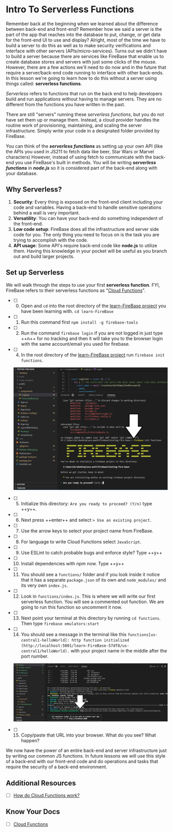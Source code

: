 # Intro To Serverless Functions

Remember back at the beginning when we learned about the difference between back-end and front-end? Remember how we said a server is the part of the app that reaches into the database to put, change, or get data for the front-end UI to use and display? Alright, most of the time we have to build a server to do this as well as to make security verifications and interface with other servers (APIs/micro-services). Turns out we didn't have to build a server because there are services like FireBase that enable us to create database stores and servers with just some clicks of the mouse. However, there are a few actions we'll need to do now and in the future that require a server/back-end code running to interface with other back-ends. In this lesson we're going to learn how to do this without a server using things called: **serverless functions**. 

*Serverless* refers to functions that run on the back end to help developers build and run applications without having to manage servers. They are no different from the functions you have written in the past.

There are still "servers" running these *serverless functions*, but you do not have set them up or manage them. Instead, a cloud provider handles the routine work of provisioning, maintaining, and scaling the server infrastructure. Simply write your code in a designated folder provided by FireBase.

You can think of the ***serverless functions*** as setting up your own API (like the APIs you used in JS211 to fetch data like beer, Star Wars or Marvel characters) However, instead of using fetch to communicate with the back-end you use FireBase's built in methods. You will be writing ***serverless functions*** in ***node.js*** so it is considered part of the back-end along with your database.

## Why Serverless?

1. **Security**: Every thing is exposed on the front-end client including your code and variables. Having a back-end to handle sensitive operations behind a wall is very important.
1. **Versatility**: You can have your back-end do something independent of the front-end.
1. **Low code setup**: FireBase does all the infrastructure and server side code for you. The only thing you need to focus on is the task you are trying to accomplish with the code.
1. **API usage**: Some API's require back-end code like **node.js** to utilize them. Having this knowledge in your pocket will be useful as you branch out and build larger projects.



## Set up Serverless 

We will walk through the steps to use your first **serverless function**. FYI, FireBase refers to their serverless functions as "[Cloud Functions](https://FireBase.google.com/docs/functions)".

- [ ] 0. Open and `cd` into the root directory of the [learn-FireBase project](./../module-2/implement-fireBase.md) you have been learning with. `cd learn-FireBase`

- [ ] 1. Run this command first `npm install -g firebase-tools` 

- [ ] 2. Run the command `firebase login` if you are not logged in just type ++n++ for no tracking and then it will take you to the browser login with the same account/email you used for firebase. 

- [ ] 4. In the root directory of the [learn-FireBase project](./../module-2/implement-fireBase.md) run `firebase init functions`.

    ![FireBase-createApp-3Create](../images/firebase-init-functions.png)

- [ ] 5. Initialize this directory: `Are you ready to proceed? (Y/n)` type ++y++. 

- [ ] 6. Next press ++enter++ and select `> Use an existing project`.

- [ ] 7. Use the arrow keys to select your project name from FireBase.

- [ ] 8. For language to write Cloud Functions select `JavaScript`.

- [ ] 9. Use ESLint to catch probable bugs and enforce style? Type ++y++

- [ ] 10. Install dependencies with npm now. Type ++y++

- [ ] 11. You should see a `functions/` folder and if you look inside it notice that it has a separate `package.json` of its own and `node_modules/` and its very own `index.js`.

- [ ] 12. Look in `functions/index.js`. This is where we will write our first serverless function. You will see a commented out function. We are going to run this function so uncomment it now.

- [ ] 13. Next point your terminal at this directory by running `cd functions`. Then type `firebase emulators:start`

- [ ] 14. You should see a message in the terminal like this `functions[us-central1-helloWorld]: http function initialized (http://localhost:5001/learn-FireBase-57df8/us-central1/helloWorld).` with your project name in the middle after the port number.

    ![FireBase-createApp-3Create](../images/first-serverless-function.png)

- [ ] 15. Copy/paste that URL into your browser. What do you see? What happen?


We now have the power of an entire back-end and server infrastructure just by writing our common JS functions. In future lessons we will use this style of a back-end with our front-end code and do operations and tasks that require the security of a back-end environment.

## Additional Resources

- [ ] [How do Cloud Functions work?](https://www.youtube.com/watch?v=rERRuBjxJ80)

## Know Your Docs

- [ ] [Cloud Functions](https://FireBase.google.com/docs/functions)
